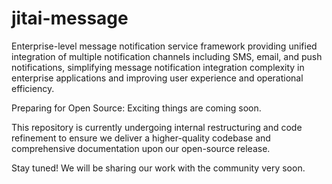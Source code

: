 # jitai-message
Enterprise-level message notification service framework providing unified integration of multiple notification channels including SMS, email, and push notifications, simplifying message notification integration complexity in enterprise applications and improving user experience and operational efficiency.

Preparing for Open Source: Exciting things are coming soon.

This repository is currently undergoing internal restructuring and code refinement to ensure we deliver a higher-quality codebase and comprehensive documentation upon our open-source release.

Stay tuned! We will be sharing our work with the community very soon.
